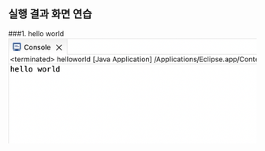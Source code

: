 ## 실행 결과 화면 연습

###1. hello world
<img src='https://github.com/MinkyoungKim-22100090/2022Javaproject/blob/master/screenshot/screen.png?raw=true'>
